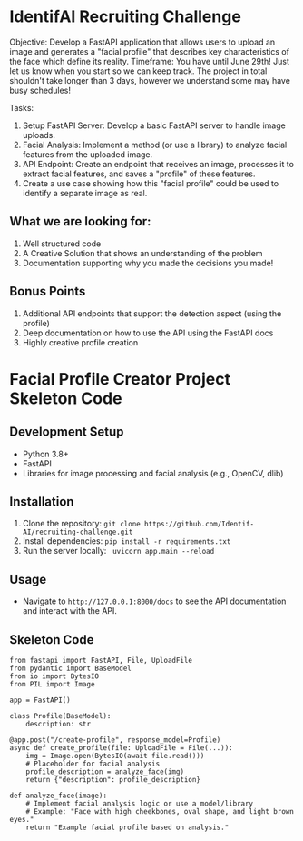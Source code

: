 # IdentifAI Recruiting Challenge

Objective: Develop a FastAPI application that allows users to upload an image and generates a "facial profile" that describes key characteristics of the face which define its reality.
Timeframe: You have until June 29th! Just let us know when you start so we can keep track. The project in total shouldn't take longer than 3 days, however we understand some may have busy schedules!

Tasks:
1. Setup FastAPI Server: Develop a basic FastAPI server to handle image uploads.
2. Facial Analysis: Implement a method (or use a library) to analyze facial features from the uploaded image.
3. API Endpoint: Create an endpoint that receives an image, processes it to extract facial features, and saves a "profile" of these features.
4. Create a use case showing how this "facial profile" could be used to identify a separate image as real.


## What we are looking for:

1. Well structured code
2. A Creative Solution that shows an understanding of the problem
3. Documentation supporting why you made the decisions you made!

## Bonus Points
1. Additional API endpoints that support the detection aspect (using the profile)
2. Deep documentation on how to use the API using the FastAPI docs
3. Highly creative profile creation

# Facial Profile Creator Project Skeleton Code

## Development Setup
- Python 3.8+
- FastAPI
- Libraries for image processing and facial analysis (e.g., OpenCV, dlib)

## Installation
1. Clone the repository:
```git clone https://github.com/Identif-AI/recruiting-challenge.git ```
2. Install dependencies:
``` pip install -r requirements.txt ```
3. Run the server locally:
``` uvicorn app.main --reload```

## Usage
- Navigate to `http://127.0.0.1:8000/docs` to see the API documentation and interact with the API.


## Skeleton Code

```
from fastapi import FastAPI, File, UploadFile
from pydantic import BaseModel
from io import BytesIO
from PIL import Image

app = FastAPI()

class Profile(BaseModel):
    description: str

@app.post("/create-profile", response_model=Profile)
async def create_profile(file: UploadFile = File(...)):
    img = Image.open(BytesIO(await file.read()))
    # Placeholder for facial analysis
    profile_description = analyze_face(img)
    return {"description": profile_description}

def analyze_face(image):
    # Implement facial analysis logic or use a model/library
    # Example: "Face with high cheekbones, oval shape, and light brown eyes."
    return "Example facial profile based on analysis."


```




